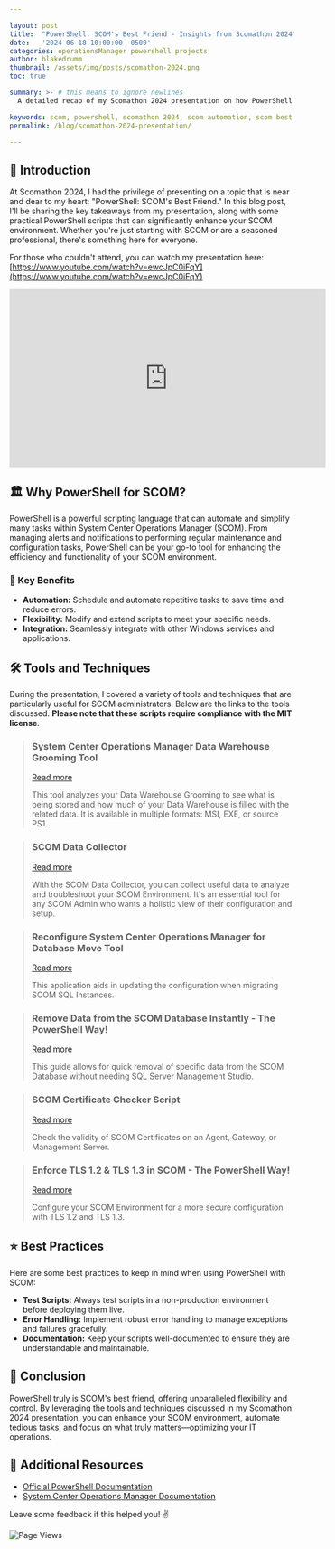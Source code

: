 ```yaml
---

layout: post
title:  "PowerShell: SCOM's Best Friend - Insights from Scomathon 2024"
date:   '2024-06-18 10:00:00 -0500'
categories: operationsManager powershell projects
author: blakedrumm
thumbnail: /assets/img/posts/scomathon-2024.png
toc: true

summary: >- # this means to ignore newlines
  A detailed recap of my Scomathon 2024 presentation on how PowerShell can enhance your SCOM environment—covering key scripts, automation techniques, and best practices to make the most out of your System Center Operations Manager.

keywords: scom, powershell, scomathon 2024, scom automation, scom best practices, powershell scripting, scom performance
permalink: /blog/scomathon-2024-presentation/

---
```


## :book: Introduction

At Scomathon 2024, I had the privilege of presenting on a topic that is near and dear to my heart: "PowerShell: SCOM's Best Friend." In this blog post, I'll be sharing the key takeaways from my presentation, along with some practical PowerShell scripts that can significantly enhance your SCOM environment. Whether you're just starting with SCOM or are a seasoned professional, there's something here for everyone.

For those who couldn't attend, you can watch my presentation here: [https://www.youtube.com/watch?v=ewcJpC0iFqY](https://www.youtube.com/watch?v=ewcJpC0iFqY)

<iframe width="560" height="315" src="https://www.youtube.com/embed/ewcJpC0iFqY?si=FtH07844yFjErQEe" title="YouTube video player" frameborder="0" allow="accelerometer; autoplay; clipboard-write; encrypted-media; gyroscope; picture-in-picture; web-share" referrerpolicy="strict-origin-when-cross-origin" allowfullscreen></iframe>

## :classical_building: Why PowerShell for SCOM?

PowerShell is a powerful scripting language that can automate and simplify many tasks within System Center Operations Manager (SCOM). From managing alerts and notifications to performing regular maintenance and configuration tasks, PowerShell can be your go-to tool for enhancing the efficiency and functionality of your SCOM environment.

### :page_with_curl: Key Benefits

- **Automation:** Schedule and automate repetitive tasks to save time and reduce errors.
- **Flexibility:** Modify and extend scripts to meet your specific needs.
- **Integration:** Seamlessly integrate with other Windows services and applications.

## :hammer_and_wrench: Tools and Techniques

During the presentation, I covered a variety of tools and techniques that are particularly useful for SCOM administrators. Below are the links to the tools discussed. **Please note that these scripts require compliance with the MIT license**.

>### System Center Operations Manager Data Warehouse Grooming Tool
>
>[Read more](/blog/scom-dw-grooming-tool)
>
>This tool analyzes your Data Warehouse Grooming to see what is being stored and how much of your Data Warehouse is filled with the related data. It is available in multiple formats: MSI, EXE, or source PS1.

>### SCOM Data Collector
>
>[Read more](/blog/scom-data-collector)
>
>With the SCOM Data Collector, you can collect useful data to analyze and troubleshoot your SCOM Environment. It's an essential tool for any SCOM Admin who wants a holistic view of their configuration and setup.

>### Reconfigure System Center Operations Manager for Database Move Tool
>
>[Read more](/blog/scom-db-move-tool)
>
>This application aids in updating the configuration when migrating SCOM SQL Instances.

>### Remove Data from the SCOM Database Instantly - The PowerShell Way!
>
>[Read more](/blog/remove-data-from-scom-database/)
>
>This guide allows for quick removal of specific data from the SCOM Database without needing SQL Server Management Studio.

>### SCOM Certificate Checker Script
>
>[Read more](/blog/scom-certificate-checker-script/)
>
>Check the validity of SCOM Certificates on an Agent, Gateway, or Management Server.

>### Enforce TLS 1.2 & TLS 1.3 in SCOM - The PowerShell Way!
>
>[Read more](/blog/enforce-tls-1-2-scom/)
>
>Configure your SCOM Environment for a more secure configuration with TLS 1.2 and TLS 1.3.

## :star: Best Practices

Here are some best practices to keep in mind when using PowerShell with SCOM:

- **Test Scripts:** Always test scripts in a non-production environment before deploying them live.
- **Error Handling:** Implement robust error handling to manage exceptions and failures gracefully.
- **Documentation:** Keep your scripts well-documented to ensure they are understandable and maintainable.

## :rocket: Conclusion

PowerShell truly is SCOM's best friend, offering unparalleled flexibility and control. By leveraging the tools and techniques discussed in my Scomathon 2024 presentation, you can enhance your SCOM environment, automate tedious tasks, and focus on what truly matters—optimizing your IT operations.

## :link: Additional Resources

- [Official PowerShell Documentation](https://docs.microsoft.com/powershell/)
- [System Center Operations Manager Documentation](https://docs.microsoft.com/system-center/scom/)

Leave some feedback if this helped you! :v:

![Page Views](https://counter.blakedrumm.com/count/tag.svg?url=blakedrumm.com/blog/scomathon-2024-presentation/)
